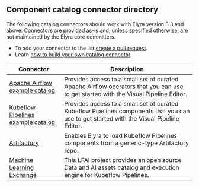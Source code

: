## Component catalog connector directory

The following catalog connectors should work with Elyra version 3.3 and above. Connectors are provided as-is and, unless specified otherwise, are not maintained by the Elyra core committers. 

- To add your connector to the list [create a pull request](https://github.com/elyra-ai/examples/pulls). 
- Learn [how to build your own catalog connector](build-a-custom-connector.md).

| Connector | Description |
| --- | --- |
| [Apache Airflow example catalog](airflow-example-components-connector) | Provides access to a small set of curated Apache Airflow operators that you can use to get started with the Visual Pipeline Editor. |
| [Kubeflow Pipelines example catalog](kfp-example-components-connector) | Provides access to a small set of curated Kubeflow Pipelines components that you can use to get started with the Visual Pipeline Editor. |
| [Artifactory](artifactory-connector) | Enables Elyra to load Kubeflow Pipelines components from a generic-type Artifactory repo. |
| [Machine Learning Exchange](mlx-connector/) | This LFAI project provides an open source Data and AI assets catalog and execution engine for Kubeflow Pipelines.  |

